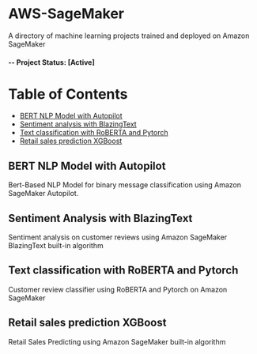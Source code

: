# AWS-SageMaker
A directory of machine learning projects trained and deployed on Amazon SageMaker

#### -- Project Status: [Active]

# Table of Contents
- [BERT NLP Model with Autopilot](##bert-nlp-model-with-autopilot)
- [Sentiment analysis with BlazingText](##sentiment-analysis-with-blazingtext)
- [Text classification with RoBERTA and Pytorch](##text-classification-with-roberta-and-pytorch)
- [Retail sales prediction XGBoost](##retail-sales-prediction-xgboost)

## BERT NLP Model with Autopilot

Bert-Based NLP Model for binary message classification using Amazon SageMaker Autopilot.

## Sentiment Analysis with BlazingText

Sentiment analysis on customer reviews using Amazon SageMaker BlazingText built-in algorithm

## Text classification with RoBERTA and Pytorch

Customer review classifier using RoBERTA and Pytorch on Amazon SageMaker 

## Retail sales prediction XGBoost

Retail Sales Predicting using Amazon SageMaker built-in algorithm
